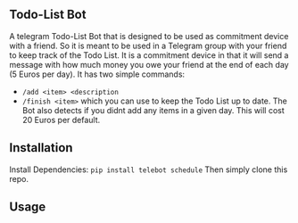 ## Todo-List Bot
A telegram Todo-List Bot that is designed to be used as commitment device with a friend. So it is meant to be used in a Telegram group with your friend to keep track of the Todo List. It is a commitment device in that it will send a message with how much money you owe your friend at the end of each day (5 Euros per day). It has two simple commands:
- `/add <item> <description`
- `/finish <item>`
which you can use to keep the Todo List up to date. The Bot 
also detects if you didnt add any items in a given day. This will cost 20 Euros per default.

## Installation
Install Dependencies:
`pip install telebot schedule`
Then simply clone this repo.

## Usage




